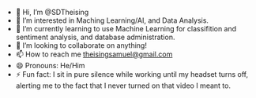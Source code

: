 - 👋 Hi, I’m @SDTheising
- 👀 I’m interested in Maching Learning/AI, and Data Analysis.
- 🌱 I’m currently learning to use Machine Learning for classifition and sentiment analysis, and database administration.
- 💞️ I’m looking to collaborate on anything! 
- 📫 How to reach me theisingsamuel@gmail.com
- 😄 Pronouns: He/Him
- ⚡ Fun fact: I sit in pure silence while working until my headset turns off, alerting me to the fact that I never turned on that video I meant to.

<!---
SDTheising/SDTheising is a ✨ special ✨ repository because its `README.md` (this file) appears on your GitHub profile.
You can click the Preview link to take a look at your changes.
--->
